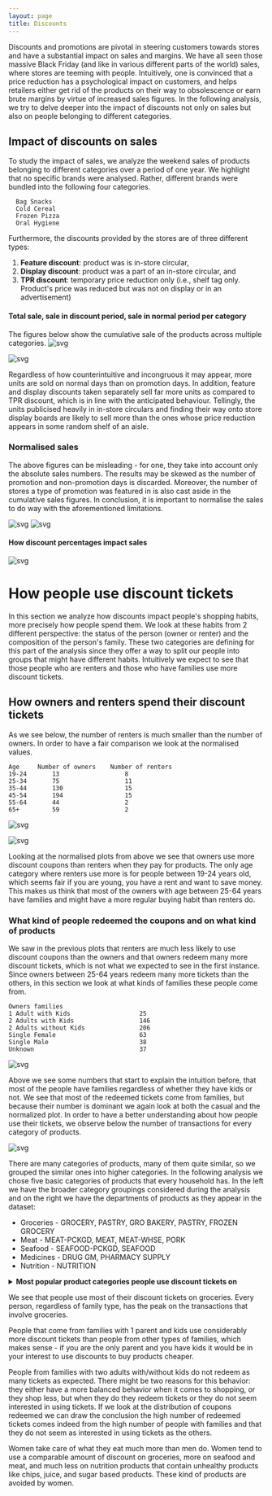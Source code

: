 ```yaml
---
layout: page
title: Discounts
---
```



Discounts and promotions are pivotal in steering customers towards stores and have a substantial impact on sales and margins. We have all seen those massive Black Friday (and like in various different parts of the world) sales, where stores are teeming with people. Intuitively, one is convinced that a price reduction has a psychological impact on customers, and helps retailers either get rid of the products on their way to obsolescence or earn brute margins by virtue of increased sales figures. In the following analysis, we try to delve deeper into the impact of discounts not only on sales but also on people belonging to different categories.

## Impact of discounts on sales

To study the impact of sales, we analyze the weekend sales of products belonging to different categories over a period of one year. We highlight that no specific brands were analysed. Rather, different brands were bundled into the following four categories.

      Bag Snacks
      Cold Cereal
      Frozen Pizza
      Oral Hygiene

  Furthermore, the discounts provided by the stores are of three different types:

1. **Feature discount**: product was is in-store circular,
2. **Display discount**: product was a part of an in-store circular, and
3. **TPR discount**: temporary price reduction only (i.e., shelf tag only. Product's price was reduced but was not on display or in an advertisement)

####  Total sale, sale in discount period, sale in normal period per category

The figures below show the cumulative sale of the products across multiple categories.
![svg](Story_reduced_files/Story_reduced_7_0.svg)

![svg](Story_reduced_files/Story_reduced_11_0.svg)

Regardless of how counterintuitive and incongruous it may appear, more units are sold on normal days than on promotion days. In addition, feature and display discounts taken separately sell far more units as compared to TPR discount, which is in line with the anticipated behaviour. Tellingly, the units publicised heavily in in-store circulars and finding their way onto store display boards are likely to sell more than the ones whose price reduction appears in some random shelf of an aisle.

### Normalised sales

The above figures can be misleading - for one, they take into account only the absolute sales numbers. The results may be skewed as the number of promotion and non-promotion days is discarded. Moreover, the number of stores a type of promotion was featured in is also cast aside in the cumulative sales figures. In conclusion, it is important to normalise the sales to do way with the aforementioned limitations.

![svg](Story_reduced_files/Story_reduced_16_0.svg)
![svg](Story_reduced_files/Story_reduced_21_0.svg)


#### How discount percentages impact sales


![svg](Story_reduced_files/Story_reduced_25_0.svg)

# How people use discount tickets

In this section we analyze how discounts impact people's shopping habits, more
precisely how people spend them.
We look at these habits from 2 different perspective: the status of the person
(owner or renter) and the composition of the person's family.
These two categories are defining for this part of the analysis since they offer a way to
split our people into groups that might have different habits. Intuitively we expect to see
that those people who are renters and those who have families use more discount
tickets.

## How owners and renters spend their discount tickets

As we see below, the number of renters is much smaller than the number of owners. In order to have a fair
comparison we look at the normalised values.


    Age     Number of owners    Number of renters
    19-24       13                  8
    25-34       75                  11
    35-44       130                 15
    45-54       194                 15
    55-64       44                  2
    65+         59                  2


![svg](DiscountsRedeemed_files/output_47_1.svg)

![svg](DiscountsRedeemed_files/output_49_1.svg)

Looking at the normalised plots from above we see that owners use more discount coupons than renters when they pay
for products. The only age category where renters use more is for people between 19-24 years old, which seems fair
if you are young, you have a rent and want to save money.
This makes us think that most of the owners with age between 25-64 years have families and might have a more regular
buying habit than renters do.

### What kind of people redeemed the coupons and on what kind of products

We saw in the previous plots that renters are much less likely to use discount coupons than the owners
and that owners redeem many more discount tickets, which is not what we expected to see in the first instance.
Since owners between 25-64 years redeem many more tickets than the others, in this section we look at what
kinds of families these people come from.

    Owners families
    1 Adult with Kids                   25
    2 Adults with Kids                  146
    2 Adults without Kids               206
    Single Female                       63
    Single Male                         38
    Unknown                             37

![svg](DiscountsRedeemed_files/output_59_1.svg)

Above we see some numbers that start to explain the intuition before, that most of the people have families
regardless of whether they have kids or not. We see that most of the redeemed tickets come from families,
but because their number is dominant we again look at both the casual and the normalized plot.
In order to have a better understanding about how people use their tickets, we observe below the number of
transactions for every category of products.

![svg](DiscountsRedeemed_files/output_63_1.svg)

There are many categories of products, many of them quite similar, so we grouped the similar ones into higher
categories. In the following analysis we chose five basic categories of products that every household has.
In the left we have the broader category groupings considered during the analysis and on the right we have the
departments of products as they appear in the dataset:
* Groceries - GROCERY, PASTRY, GRO BAKERY, PASTRY, FROZEN GROCERY
* Meat - MEAT-PCKGD, MEAT, MEAT-WHSE, PORK
* Seafood - SEAFOOD-PCKGD, SEAFOOD
* Medicines - DRUG GM, PHARMACY SUPPLY
* Nutrition - NUTRITION

<details>
<summary>
    <b>Most popular product categories people use discount tickets on</b>
</summary>

<p><img src="/Ada-project/DiscountsRedeemed_files/output_64_0.svg" alt="svg" /></p>

<p><img src="/Ada-project/DiscountsRedeemed_files/output_66_0.svg" alt="svg" /></p>

<p><img src="/Ada-project/DiscountsRedeemed_files/output_68_0.svg" alt="svg" /></p>

<p><img src="/Ada-project/DiscountsRedeemed_files/output_70_0.svg" alt="svg" /></p>

<p><img src="/Ada-project/DiscountsRedeemed_files/output_72_0.svg" alt="svg" /></p>

</details>

We see that people use most of their discount tickets on groceries. Every person, regardless of family type,
has the peak on the transactions that involve groceries.

People that come from families with 1 parent and kids use considerably more discount tickets
than people from other types of families, which makes sense - if you are the only parent and you have kids
it would be in your interest to use discounts to buy products cheaper.

People from families with two adults with/without kids do not redeem as many tickets as expected. There might be
two reasons for this behavior: they either have a more balanced behavior when it comes to shopping,  or they shop
less, but when they do they redeem tickets or they do not seem interested in using tickets. If we look at the
distribution of coupons redeemed we can draw the conclusion the high number of redeemed tickets comes indeed
from the high number of people with families and that they do not seem as interested in using tickets as the others.

Women take care of what they eat much more than men do. Women tend to use a comparable amount of discount on
groceries, more on seafood and meat, and much less on nutrition products that contain unhealthy products like chips,
juice, and sugar based products. These kind of products are avoided by women.
